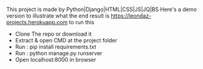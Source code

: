 This project is made by Python|Django|HTML|CSS|JS|JQ|BS
Here's a demo version to illustrate what the end result is https://leondaz-projects.herokuapp.com
to run this
* Clone The repo or download it
* Extract & open CMD at the project folder
* Run : pip install requirements.txt
* Run : python manage.py runserver
* Open localhost:8000 in browser
